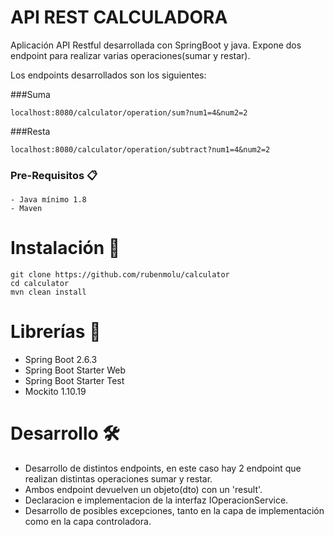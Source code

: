 # API REST CALCULADORA
Aplicación API Restful desarrollada con SpringBoot y java. Expone dos endpoint para realizar varias operaciones(sumar y restar).

Los endpoints desarrollados son los siguientes:

###Suma
```
localhost:8080/calculator/operation/sum?num1=4&num2=2
```

###Resta
```
localhost:8080/calculator/operation/subtract?num1=4&num2=2
```

### Pre-Requisitos 📋
```
- Java mínimo 1.8
- Maven 
```

# Instalación 🔧
```
git clone https://github.com/rubenmolu/calculator
cd calculator
mvn clean install
```

# Librerías 📖
* Spring Boot 2.6.3
* Spring Boot Starter Web
* Spring Boot Starter Test
* Mockito 1.10.19

# Desarrollo 🛠
* Desarrollo de distintos endpoints, en este caso hay 2 endpoint que realizan distintas operaciones sumar y restar.
* Ambos endpoint devuelven un objeto(dto) con un 'result'.
* Declaracion e implementacion de la interfaz IOperacionService.
* Desarrollo de posibles excepciones, tanto en la capa de implementación como en la capa controladora.

